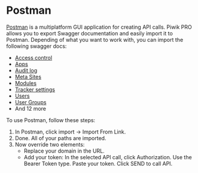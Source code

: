 Postman
=======

[Postman](https://www.getpostman.com/) is a multiplatform GUI application for creating API calls. Piwik PRO allows you to export Swagger documentation and easily import it to Postman. Depending of what you want to work with, you can import the following swagger docs:

* <a href="_static/api/platform_access_control_authorized_api.json" target="_blank">Access control</a>
* <a href="_static/api/platform_apps_authorized_api.json" target="_blank">Apps</a>
* <a href="_static/api/platform_audit_log_authorized_api.json" target="_blank">Audit log</a>
* <a href="_static/api/platform_meta_sites_authorized_api.json" target="_blank">Meta Sites</a>
* <a href="_static/api/platform_modules_authorized_api.json" target="_blank">Modules</a>
* <a href="_static/api/platform_tracker_settings_authorized_api.json" target="_blank">Tracker settings</a>
* <a href="_static/api/platform_users_authorized_api.json" target="_blank">Users</a>
* <a href="_static/api/platform_user_groups_authorized_api.json" target="_blank">User Groups</a>
* And 12 more

To use Postman, follow these steps:

1.  In Postman, click import -&gt; Import From Link.
2.  Done. All of your paths are imported.
3.  Now override two elements:
    -   Replace your domain in the URL.
    -   Add your token: In the selected API call, click Authorization. Use the Bearer Token type. Paste your token. Click SEND to call API.
